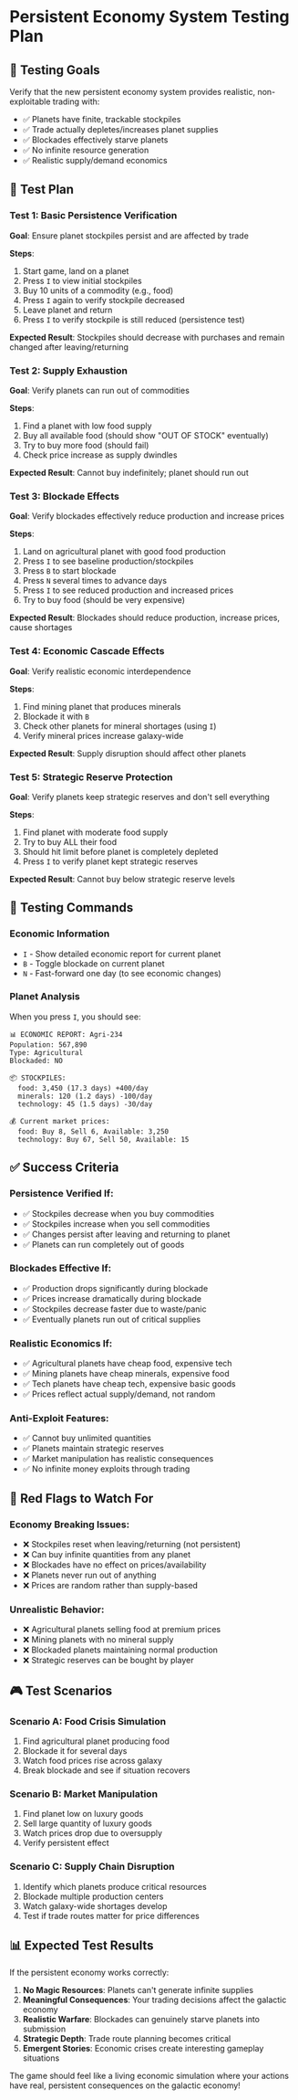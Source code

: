 # Persistent Economy System Testing Plan

## 🎯 **Testing Goals**
Verify that the new persistent economy system provides realistic, non-exploitable trading with:
- ✅ Planets have finite, trackable stockpiles
- ✅ Trade actually depletes/increases planet supplies  
- ✅ Blockades effectively starve planets
- ✅ No infinite resource generation
- ✅ Realistic supply/demand economics

## 🧪 **Test Plan**

### **Test 1: Basic Persistence Verification**
**Goal**: Ensure planet stockpiles persist and are affected by trade

**Steps**:
1. Start game, land on a planet
2. Press `I` to view initial stockpiles
3. Buy 10 units of a commodity (e.g., food)
4. Press `I` again to verify stockpile decreased
5. Leave planet and return
6. Press `I` to verify stockpile is still reduced (persistence test)

**Expected Result**: Stockpiles should decrease with purchases and remain changed after leaving/returning

### **Test 2: Supply Exhaustion**
**Goal**: Verify planets can run out of commodities

**Steps**:
1. Find a planet with low food supply
2. Buy all available food (should show "OUT OF STOCK" eventually)
3. Try to buy more food (should fail)
4. Check price increase as supply dwindles

**Expected Result**: Cannot buy indefinitely; planet should run out

### **Test 3: Blockade Effects**
**Goal**: Verify blockades effectively reduce production and increase prices

**Steps**:
1. Land on agricultural planet with good food production
2. Press `I` to see baseline production/stockpiles
3. Press `B` to start blockade
4. Press `N` several times to advance days
5. Press `I` to see reduced production and increased prices
6. Try to buy food (should be very expensive)

**Expected Result**: Blockades should reduce production, increase prices, cause shortages

### **Test 4: Economic Cascade Effects**
**Goal**: Verify realistic economic interdependence

**Steps**:
1. Find mining planet that produces minerals
2. Blockade it with `B`
3. Check other planets for mineral shortages (using `I`)
4. Verify mineral prices increase galaxy-wide

**Expected Result**: Supply disruption should affect other planets

### **Test 5: Strategic Reserve Protection**
**Goal**: Verify planets keep strategic reserves and don't sell everything

**Steps**:
1. Find planet with moderate food supply
2. Try to buy ALL their food
3. Should hit limit before planet is completely depleted
4. Press `I` to verify planet kept strategic reserves

**Expected Result**: Cannot buy below strategic reserve levels

## 🔧 **Testing Commands**

### **Economic Information**
- `I` - Show detailed economic report for current planet
- `B` - Toggle blockade on current planet  
- `N` - Fast-forward one day (to see economic changes)

### **Planet Analysis**
When you press `I`, you should see:
```
📊 ECONOMIC REPORT: Agri-234
Population: 567,890
Type: Agricultural
Blockaded: NO

📦 STOCKPILES:
  food: 3,450 (17.3 days) +400/day
  minerals: 120 (1.2 days) -100/day
  technology: 45 (1.5 days) -30/day
  
💰 Current market prices:
  food: Buy 8, Sell 6, Available: 3,250
  technology: Buy 67, Sell 50, Available: 15
```

## ✅ **Success Criteria**

### **Persistence Verified If**:
- ✅ Stockpiles decrease when you buy commodities
- ✅ Stockpiles increase when you sell commodities  
- ✅ Changes persist after leaving and returning to planet
- ✅ Planets can run completely out of goods

### **Blockades Effective If**:
- ✅ Production drops significantly during blockade
- ✅ Prices increase dramatically during blockade
- ✅ Stockpiles decrease faster due to waste/panic
- ✅ Eventually planets run out of critical supplies

### **Realistic Economics If**:
- ✅ Agricultural planets have cheap food, expensive tech
- ✅ Mining planets have cheap minerals, expensive food
- ✅ Tech planets have cheap tech, expensive basic goods
- ✅ Prices reflect actual supply/demand, not random

### **Anti-Exploit Features**:
- ✅ Cannot buy unlimited quantities
- ✅ Planets maintain strategic reserves
- ✅ Market manipulation has realistic consequences
- ✅ No infinite money exploits through trading

## 🚨 **Red Flags to Watch For**

### **Economy Breaking Issues**:
- ❌ Stockpiles reset when leaving/returning (not persistent)
- ❌ Can buy infinite quantities from any planet
- ❌ Blockades have no effect on prices/availability
- ❌ Planets never run out of anything
- ❌ Prices are random rather than supply-based

### **Unrealistic Behavior**:
- ❌ Agricultural planets selling food at premium prices
- ❌ Mining planets with no mineral supply
- ❌ Blockaded planets maintaining normal production
- ❌ Strategic reserves can be bought by player

## 🎮 **Test Scenarios**

### **Scenario A: Food Crisis Simulation**
1. Find agricultural planet producing food
2. Blockade it for several days
3. Watch food prices rise across galaxy
4. Break blockade and see if situation recovers

### **Scenario B: Market Manipulation**
1. Find planet low on luxury goods
2. Sell large quantity of luxury goods
3. Watch prices drop due to oversupply
4. Verify persistent effect

### **Scenario C: Supply Chain Disruption**
1. Identify which planets produce critical resources
2. Blockade multiple production centers
3. Watch galaxy-wide shortages develop
4. Test if trade routes matter for price differences

## 📊 **Expected Test Results**

If the persistent economy works correctly:

1. **No Magic Resources**: Planets can't generate infinite supplies
2. **Meaningful Consequences**: Your trading decisions affect the galactic economy
3. **Realistic Warfare**: Blockades can genuinely starve planets into submission
4. **Strategic Depth**: Trade route planning becomes critical
5. **Emergent Stories**: Economic crises create interesting gameplay situations

The game should feel like a living economic simulation where your actions have real, persistent consequences on the galactic economy!